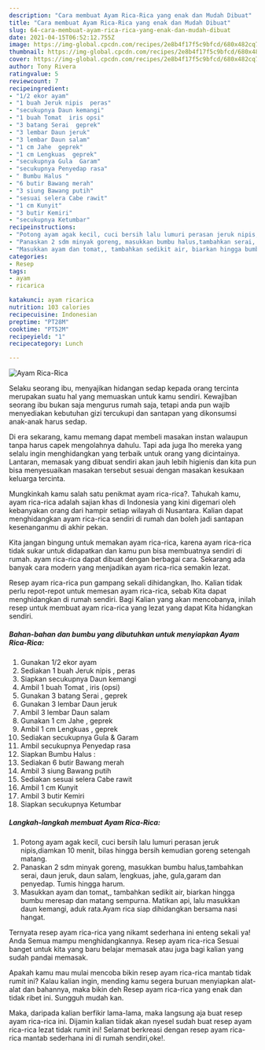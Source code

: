 ```yaml
---
description: "Cara membuat Ayam Rica-Rica yang enak dan Mudah Dibuat"
title: "Cara membuat Ayam Rica-Rica yang enak dan Mudah Dibuat"
slug: 64-cara-membuat-ayam-rica-rica-yang-enak-dan-mudah-dibuat
date: 2021-04-15T06:52:12.755Z
image: https://img-global.cpcdn.com/recipes/2e8b4f17f5c9bfcd/680x482cq70/ayam-rica-rica-foto-resep-utama.jpg
thumbnail: https://img-global.cpcdn.com/recipes/2e8b4f17f5c9bfcd/680x482cq70/ayam-rica-rica-foto-resep-utama.jpg
cover: https://img-global.cpcdn.com/recipes/2e8b4f17f5c9bfcd/680x482cq70/ayam-rica-rica-foto-resep-utama.jpg
author: Tony Rivera
ratingvalue: 5
reviewcount: 7
recipeingredient:
- "1/2 ekor ayam"
- "1 buah Jeruk nipis  peras"
- "secukupnya Daun kemangi"
- "1 buah Tomat  iris opsi"
- "3 batang Serai  geprek"
- "3 lembar Daun jeruk"
- "3 lembar Daun salam"
- "1 cm Jahe  geprek"
- "1 cm Lengkuas  geprek"
- "secukupnya Gula  Garam"
- "secukupnya Penyedap rasa"
- " Bumbu Halus "
- "6 butir Bawang merah"
- "3 siung Bawang putih"
- "sesuai selera Cabe rawit"
- "1 cm Kunyit"
- "3 butir Kemiri"
- "secukupnya Ketumbar"
recipeinstructions:
- "Potong ayam agak kecil, cuci bersih lalu lumuri perasan jeruk nipis,diamkan 10 menit, bilas hingga bersih kemudian goreng setengah matang."
- "Panaskan 2 sdm minyak goreng, masukkan bumbu halus,tambahkan serai, daun jeruk, daun salam, lengkuas, jahe, gula,garam dan penyedap. Tumis hingga harum."
- "Masukkan ayam dan tomat,, tambahkan sedikit air, biarkan hingga bumbu meresap dan matang sempurna. Matikan api, lalu masukkan daun kemangi, aduk rata.Ayam rica siap dihidangkan bersama nasi hangat."
categories:
- Resep
tags:
- ayam
- ricarica

katakunci: ayam ricarica 
nutrition: 103 calories
recipecuisine: Indonesian
preptime: "PT28M"
cooktime: "PT52M"
recipeyield: "1"
recipecategory: Lunch

---
```



![Ayam Rica-Rica](https://img-global.cpcdn.com/recipes/2e8b4f17f5c9bfcd/680x482cq70/ayam-rica-rica-foto-resep-utama.jpg)

Selaku seorang ibu, menyajikan hidangan sedap kepada orang tercinta merupakan suatu hal yang memuaskan untuk kamu sendiri. Kewajiban seorang ibu bukan saja mengurus rumah saja, tetapi anda pun wajib menyediakan kebutuhan gizi tercukupi dan santapan yang dikonsumsi anak-anak harus sedap.

Di era  sekarang, kamu memang dapat membeli masakan instan walaupun tanpa harus capek mengolahnya dahulu. Tapi ada juga lho mereka yang selalu ingin menghidangkan yang terbaik untuk orang yang dicintainya. Lantaran, memasak yang dibuat sendiri akan jauh lebih higienis dan kita pun bisa menyesuaikan masakan tersebut sesuai dengan masakan kesukaan keluarga tercinta. 



Mungkinkah kamu salah satu penikmat ayam rica-rica?. Tahukah kamu, ayam rica-rica adalah sajian khas di Indonesia yang kini digemari oleh kebanyakan orang dari hampir setiap wilayah di Nusantara. Kalian dapat menghidangkan ayam rica-rica sendiri di rumah dan boleh jadi santapan kesenanganmu di akhir pekan.

Kita jangan bingung untuk memakan ayam rica-rica, karena ayam rica-rica tidak sukar untuk didapatkan dan kamu pun bisa membuatnya sendiri di rumah. ayam rica-rica dapat dibuat dengan berbagai cara. Sekarang ada banyak cara modern yang menjadikan ayam rica-rica semakin lezat.

Resep ayam rica-rica pun gampang sekali dihidangkan, lho. Kalian tidak perlu repot-repot untuk memesan ayam rica-rica, sebab Kita dapat menghidangkan di rumah sendiri. Bagi Kalian yang akan mencobanya, inilah resep untuk membuat ayam rica-rica yang lezat yang dapat Kita hidangkan sendiri.

<!--inarticleads1-->

##### Bahan-bahan dan bumbu yang dibutuhkan untuk menyiapkan Ayam Rica-Rica:

1. Gunakan 1/2 ekor ayam
1. Sediakan 1 buah Jeruk nipis , peras
1. Siapkan secukupnya Daun kemangi
1. Ambil 1 buah Tomat , iris (opsi)
1. Gunakan 3 batang Serai , geprek
1. Gunakan 3 lembar Daun jeruk
1. Ambil 3 lembar Daun salam
1. Gunakan 1 cm Jahe , geprek
1. Ambil 1 cm Lengkuas , geprek
1. Sediakan secukupnya Gula &amp; Garam
1. Ambil secukupnya Penyedap rasa
1. Siapkan  Bumbu Halus :
1. Sediakan 6 butir Bawang merah
1. Ambil 3 siung Bawang putih
1. Sediakan sesuai selera Cabe rawit
1. Ambil 1 cm Kunyit
1. Ambil 3 butir Kemiri
1. Siapkan secukupnya Ketumbar




<!--inarticleads2-->

##### Langkah-langkah membuat Ayam Rica-Rica:

1. Potong ayam agak kecil, cuci bersih lalu lumuri perasan jeruk nipis,diamkan 10 menit, bilas hingga bersih kemudian goreng setengah matang.
1. Panaskan 2 sdm minyak goreng, masukkan bumbu halus,tambahkan serai, daun jeruk, daun salam, lengkuas, jahe, gula,garam dan penyedap. Tumis hingga harum.
1. Masukkan ayam dan tomat,, tambahkan sedikit air, biarkan hingga bumbu meresap dan matang sempurna. Matikan api, lalu masukkan daun kemangi, aduk rata.Ayam rica siap dihidangkan bersama nasi hangat.




Ternyata resep ayam rica-rica yang nikamt sederhana ini enteng sekali ya! Anda Semua mampu menghidangkannya. Resep ayam rica-rica Sesuai banget untuk kita yang baru belajar memasak atau juga bagi kalian yang sudah pandai memasak.

Apakah kamu mau mulai mencoba bikin resep ayam rica-rica mantab tidak rumit ini? Kalau kalian ingin, mending kamu segera buruan menyiapkan alat-alat dan bahannya, maka bikin deh Resep ayam rica-rica yang enak dan tidak ribet ini. Sungguh mudah kan. 

Maka, daripada kalian berfikir lama-lama, maka langsung aja buat resep ayam rica-rica ini. Dijamin kalian tiidak akan nyesel sudah buat resep ayam rica-rica lezat tidak rumit ini! Selamat berkreasi dengan resep ayam rica-rica mantab sederhana ini di rumah sendiri,oke!.


